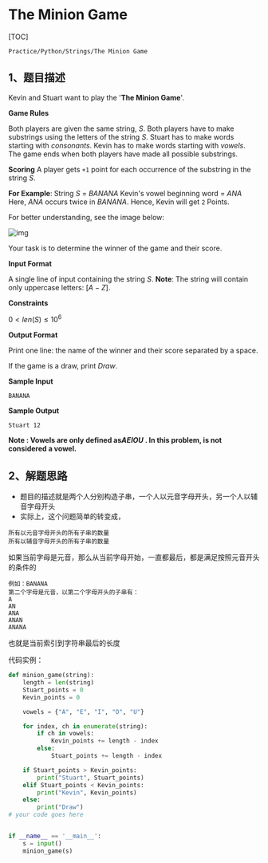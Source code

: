 # The Minion Game

[TOC]

```
Practice/Python/Strings/The Minion Game
```



## 1、题目描述

Kevin and Stuart want to play the '**The Minion Game**'.

**Game Rules**

Both players are given the same string, $S$.
Both players have to make substrings using the letters of the string $S$.
Stuart has to make words starting with *consonants*.
Kevin has to make words starting with *vowels*.
The game ends when both players have made all possible substrings.

**Scoring**
A player gets `+1` point for each occurrence of the substring in the string $S$.

**For Example**:
String $S$ = *BANANA*
Kevin's vowel beginning word = *ANA*
Here, *ANA* occurs twice in *BANANA*. Hence, Kevin will get `2` Points.

For better understanding, see the image below:

![img](http://markdown-images-1251766755.cos.ap-beijing.myqcloud.com/notebook/2019-10-19-082803.png)

Your task is to determine the winner of the game and their score.

**Input Format**

A single line of input containing the string $S$.
**Note**: The string will contain only uppercase letters: $[A-Z]$.

**Constraints**

$0\lt len(S) \le 10^{6}$

**Output Format**

Print one line: the name of the winner and their score separated by a space.

If the game is a draw, print *Draw*.

**Sample Input**

```
BANANA
```

**Sample Output**

```
Stuart 12
```

**Note :
Vowels are only defined as$AEIOU$ . In this problem, is not considered a vowel.**

## 2、解题思路

-   题目的描述就是两个人分别构造子串，一个人以元音字母开头，另一个人以辅音字母开头
-   实际上，这个问题简单的转变成，

```
所有以元音字母开头的所有子串的数量
所有以辅音字母开头的所有子串的数量
```

如果当前字母是元音，那么从当前字母开始，一直都最后，都是满足按照元音开头的条件的

```
例如：BANANA
第二个字母是元音，以第二个字母开头的子串有：
A
AN
ANA
ANAN
ANANA
```

也就是当前索引到字符串最后的长度

代码实例：

```python
def minion_game(string):
    length = len(string)
    Stuart_points = 0
    Kevin_points = 0

    vowels = {"A", "E", "I", "O", "U"}

    for index, ch in enumerate(string):
        if ch in vowels:
            Kevin_points += length - index
        else:
            Stuart_points += length - index

    if Stuart_points > Kevin_points:
        print("Stuart", Stuart_points)
    elif Stuart_points < Kevin_points:
        print("Kevin", Kevin_points)
    else:
        print("Draw")
# your code goes here


if __name__ == '__main__':
    s = input()
    minion_game(s)
```

